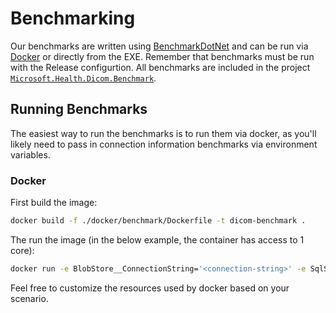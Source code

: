 # Benchmarking

Our benchmarks are written using [BenchmarkDotNet](https://benchmarkdotnet.org/articles/overview.html) and can be run via [Docker](https://www.docker.com/) or directly from the EXE. Remember that benchmarks must be run with the Release configurtion. All benchmarks are included in the project [`Microsoft.Health.Dicom.Benchmark`](../../src/Microsoft.Health.Dicom.Benchmark/).

## Running Benchmarks

The easiest way to run the benchmarks is to run them via docker, as you'll likely need to pass in connection information benchmarks via environment variables.

### Docker
First build the image:
```bash
docker build -f ./docker/benchmark/Dockerfile -t dicom-benchmark .
```

The run the image (in the below example, the container has access to 1 core):
```bash
docker run -e BlobStore__ConnectionString='<connection-string>' -e SqlServer__ConnectionString='<connection-string>' -e DicomClient__BaseAddress='<dicom base address>' -a stdin -a stdout -a stderr --rm --privileged --cpus=1 --cpuset-cpus='0' --name benchmark dicom-benchmark
```

Feel free to customize the resources used by docker based on your scenario.
